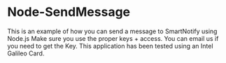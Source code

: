 # Node-SendMessage
This is an example of how you can send a message to SmartNotify using Node.js  Make sure you use the proper keys + access.  You can email us if you need to get the Key.  This application has been tested using an Intel Galileo Card.

